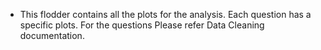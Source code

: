 * This flodder contains all the plots for the analysis. Each question has a specific plots. For the questions Please refer Data Cleaning documentation.
